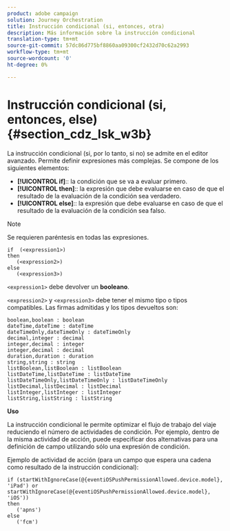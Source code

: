 ```yaml
---
product: adobe campaign
solution: Journey Orchestration
title: Instrucción condicional (si, entonces, otra)
description: Más información sobre la instrucción condicional
translation-type: tm+mt
source-git-commit: 57dc86d775bf8860aa09300cf2432d70c62a2993
workflow-type: tm+mt
source-wordcount: '0'
ht-degree: 0%

---
```



# Instrucción condicional (si, entonces, else) {#section_cdz_lsk_w3b}

La instrucción condicional (si, por lo tanto, si no) se admite en el editor avanzado. Permite definir expresiones más complejas. Se compone de los siguientes elementos:

* **[!UICONTROL if]**:: la condición que se va a evaluar primero.
* **[!UICONTROL then]**:: la expresión que debe evaluarse en caso de que el resultado de la evaluación de la condición sea verdadero.
* **[!UICONTROL else]**:: la expresión que debe evaluarse en caso de que el resultado de la evaluación de la condición sea falso.

>[!NOTE]
>
>Se requieren paréntesis en todas las expresiones.

```
if  (<expression1>)
then
   (<expression2>)
else
   (<expression3>)
```

`<expression1>` debe devolver un  **booleano**.

`<expression2>` y  `<expression3>` debe tener el mismo tipo o tipos compatibles. Las firmas admitidas y los tipos devueltos son:

```
boolean,boolean : boolean
dateTime,dateTime : dateTime
dateTimeOnly,dateTimeOnly : dateTimeOnly
decimal,integer : decimal
integer,decimal : integer
integer,decimal : decimal
duration,duration : duration
string,string : string
listBoolean,listBoolean : listBoolean
listDateTime,listDateTime : listDateTime
listDateTimeOnly,listDateTimeOnly : listDateTimeOnly
listDecimal,listDecimal : listDecimal
listInteger,listInteger : listInteger
listString,listString : listString
```

**Uso**

La instrucción condicional le permite optimizar el flujo de trabajo del viaje reduciendo el número de actividades de condición. Por ejemplo, dentro de la misma actividad de acción, puede especificar dos alternativas para una definición de campo utilizando sólo una expresión de condición.

Ejemplo de actividad de acción (para un campo que espera una cadena como resultado de la instrucción condicional):

```
if (startWithIgnoreCase(@{eventiOSPushPermissionAllowed.device.model}, 'iPad') or startWithIgnoreCase(@{eventiOSPushPermissionAllowed.device.model}, 'iOS'))
then
   ('apns')
else
   ('fcm')
```
